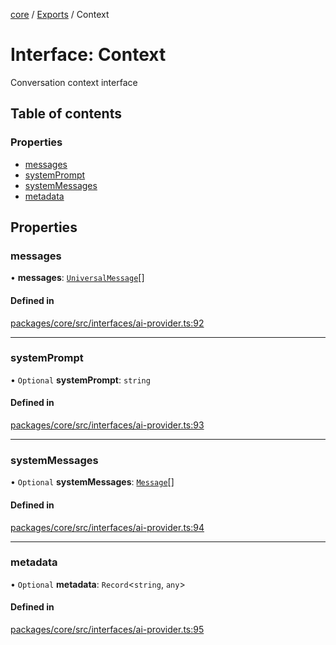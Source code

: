 <!-- 
 ⚠️  AUTO-GENERATED FILE - DO NOT EDIT MANUALLY
 This file is automatically generated by scripts/docs-generator.js
 To make changes, edit the source TypeScript files or update the generator script
-->

[core](../../) / [Exports](../modules) / Context

# Interface: Context

Conversation context interface

## Table of contents

### Properties

- [messages](Context#messages)
- [systemPrompt](Context#systemprompt)
- [systemMessages](Context#systemmessages)
- [metadata](Context#metadata)

## Properties

### messages

• **messages**: [`UniversalMessage`](../modules#universalmessage)[]

#### Defined in

[packages/core/src/interfaces/ai-provider.ts:92](https://github.com/woojubb/robota/blob/a84ba23331912a89a9570280d5fa1a0292ba5c7a/packages/core/src/interfaces/ai-provider.ts#L92)

___

### systemPrompt

• `Optional` **systemPrompt**: `string`

#### Defined in

[packages/core/src/interfaces/ai-provider.ts:93](https://github.com/woojubb/robota/blob/a84ba23331912a89a9570280d5fa1a0292ba5c7a/packages/core/src/interfaces/ai-provider.ts#L93)

___

### systemMessages

• `Optional` **systemMessages**: [`Message`](Message)[]

#### Defined in

[packages/core/src/interfaces/ai-provider.ts:94](https://github.com/woojubb/robota/blob/a84ba23331912a89a9570280d5fa1a0292ba5c7a/packages/core/src/interfaces/ai-provider.ts#L94)

___

### metadata

• `Optional` **metadata**: `Record`\<`string`, `any`\>

#### Defined in

[packages/core/src/interfaces/ai-provider.ts:95](https://github.com/woojubb/robota/blob/a84ba23331912a89a9570280d5fa1a0292ba5c7a/packages/core/src/interfaces/ai-provider.ts#L95)
